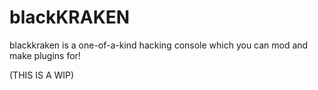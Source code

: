 # blackKRAKEN
blackkraken is a one-of-a-kind hacking console which you can mod and make plugins for!

(THIS IS A WIP)

